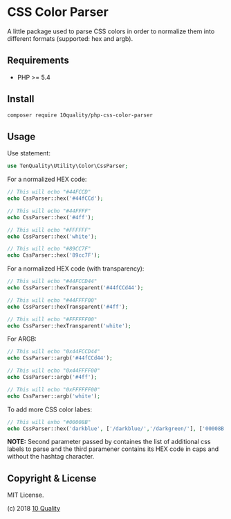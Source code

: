 # CSS Color Parser

A little package used to parse CSS colors in order to normalize them into different formats (supported: hex and argb).

## Requirements

* PHP >= 5.4

## Install

```bash
composer require 10quality/php-css-color-parser
```

## Usage

Use statement:
```php
use TenQuality\Utility\Color\CssParser;
```

For a normalized HEX code:
```php
// This will echo "#44FCCD"
echo CssParser::hex('#44fCCd');

// This will echo "#44FFFF"
echo CssParser::hex('#4ff');

// This will echo "#FFFFFF"
echo CssParser::hex('white');

// This will echo "#89CC7F"
echo CssParser::hex('89cc7F');
```

For a normalized HEX code (with transparency):
```php
// This will echo "#44FCCD44"
echo CssParser::hexTransparent('#44fCCd44');

// This will echo "#44FFFF00"
echo CssParser::hexTransparent('#4ff');

// This will echo "#FFFFFF00"
echo CssParser::hexTransparent('white');
```

For ARGB:
```php
// This will echo "0x44FCCD44"
echo CssParser::argb('#44fCCd44');

// This will echo "0x44FFFF00"
echo CssParser::argb('#4ff');

// This will echo "0xFFFFFF00"
echo CssParser::argb('white');
```

To add more CSS color labes:
```php
// This will exho "#00008B"
echo CssParser::hex('darkblue', ['/darkblue/','/darkgreen/'], ['00008B','006400']);
```
**NOTE:** Second parameter passed by containes the list of additional css labels to parse and the third paramener contains its HEX code in caps and without the hashtag character.

## Copyright & License

MIT License.

(c) 2018 [10 Quality](https://www.10quality.com/)